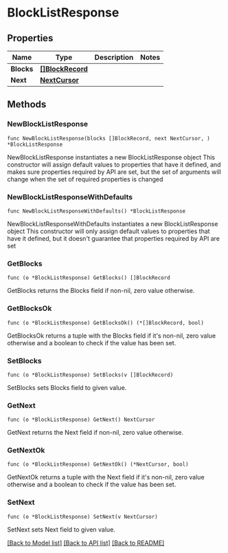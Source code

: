 # BlockListResponse

## Properties

Name | Type | Description | Notes
------------ | ------------- | ------------- | -------------
**Blocks** | [**[]BlockRecord**](BlockRecord.md) |  | 
**Next** | [**NextCursor**](NextCursor.md) |  | 

## Methods

### NewBlockListResponse

`func NewBlockListResponse(blocks []BlockRecord, next NextCursor, ) *BlockListResponse`

NewBlockListResponse instantiates a new BlockListResponse object
This constructor will assign default values to properties that have it defined,
and makes sure properties required by API are set, but the set of arguments
will change when the set of required properties is changed

### NewBlockListResponseWithDefaults

`func NewBlockListResponseWithDefaults() *BlockListResponse`

NewBlockListResponseWithDefaults instantiates a new BlockListResponse object
This constructor will only assign default values to properties that have it defined,
but it doesn't guarantee that properties required by API are set

### GetBlocks

`func (o *BlockListResponse) GetBlocks() []BlockRecord`

GetBlocks returns the Blocks field if non-nil, zero value otherwise.

### GetBlocksOk

`func (o *BlockListResponse) GetBlocksOk() (*[]BlockRecord, bool)`

GetBlocksOk returns a tuple with the Blocks field if it's non-nil, zero value otherwise
and a boolean to check if the value has been set.

### SetBlocks

`func (o *BlockListResponse) SetBlocks(v []BlockRecord)`

SetBlocks sets Blocks field to given value.


### GetNext

`func (o *BlockListResponse) GetNext() NextCursor`

GetNext returns the Next field if non-nil, zero value otherwise.

### GetNextOk

`func (o *BlockListResponse) GetNextOk() (*NextCursor, bool)`

GetNextOk returns a tuple with the Next field if it's non-nil, zero value otherwise
and a boolean to check if the value has been set.

### SetNext

`func (o *BlockListResponse) SetNext(v NextCursor)`

SetNext sets Next field to given value.



[[Back to Model list]](../README.md#documentation-for-models) [[Back to API list]](../README.md#documentation-for-api-endpoints) [[Back to README]](../README.md)


